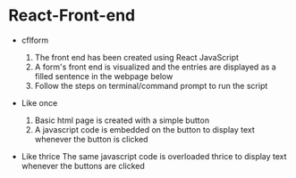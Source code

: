 # React-Front-end

- cflform
  1. The front end has been created using React JavaScript
  2. A form's front end is visualized and the entries are displayed as a filled sentence in the webpage below
  3. Follow the steps on terminal/command prompt to run the script

- Like once
  1. Basic html page is created with a simple button
  2. A javascript code is embedded on the button to display text whenever the button is clicked
 
- Like thrice
  The same javascript code is overloaded thrice to display text whenever the buttons are clicked
  

